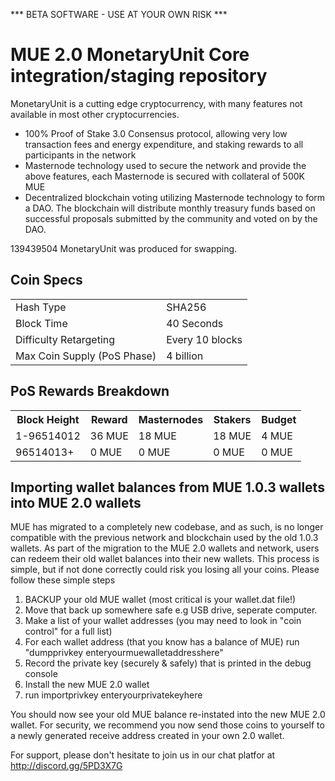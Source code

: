 *** BETA SOFTWARE - USE AT YOUR OWN RISK ***

MUE 2.0
MonetaryUnit Core integration/staging repository
=====================================

MonetaryUnit is a cutting edge cryptocurrency, with many features not available in most other cryptocurrencies.
- 100% Proof of Stake 3.0 Consensus protocol, allowing very low transaction fees and energy expenditure, and staking rewards to all participants in the network
- Masternode technology used to secure the network and provide the above features, each Masternode is secured
  with collateral of 500K MUE
- Decentralized blockchain voting utilizing Masternode technology to form a DAO. The blockchain will distribute monthly treasury funds based on successful proposals submitted by the community and voted on by the DAO.

139439504 MonetaryUnit was produced for swapping.

## Coin Specs ##
<table>
<tr><td>Hash Type</td><td>SHA256</td></tr>
<tr><td>Block Time</td><td>40 Seconds</td></tr>
<tr><td>Difficulty Retargeting</td><td>Every 10 blocks</td></tr>
<tr><td>Max Coin Supply (PoS Phase)</td><td>4 billion</td></tr>
</table>

## PoS Rewards Breakdown ##

<table>
<th>Block Height</th><th>Reward</th><th>Masternodes</th><th>Stakers</th><th>Budget</th>
<tr><td>1-96514012</td><td>36 MUE</td><td>18 MUE</td><td>18 MUE</td><td>4 MUE</td></tr>
<tr><td>96514013+</td><td>0 MUE</td><td>0 MUE</td><td>0 MUE</td><td>0 MUE</td></tr>
</table>

## Importing wallet balances from MUE 1.0.3 wallets into MUE 2.0 wallets ##

MUE has migrated to a completely new codebase, and as such, is no longer compatible with the previous network and blockchain used by the old 1.0.3 wallets.
As part of the migration to the MUE 2.0 wallets and network, users can redeem their old wallet balances into their new wallets.
This process is simple, but if not done correctly could risk you losing all your coins.
Please follow these simple steps
1) BACKUP your old MUE wallet (most critical is your wallet.dat file!)
2) Move that back up somewhere safe e.g USB drive, seperate computer.
3) Make a list of your wallet addresses (you may need to look in "coin control" for a full list)
4) For each wallet address (that you know has a balance of MUE) run "dumpprivkey enteryourmuewalletaddresshere"
5) Record the private key (securely & safely) that is printed in the debug console
6) Install the new MUE 2.0 wallet
7) run importprivkey enteryourprivatekeyhere

You should now see your old MUE balance re-instated into the new MUE 2.0 wallet.
For security, we recommend you now send those coins to yourself to a newly generated receive address created in your own 2.0 wallet.

For support, please don't hesitate to join us in our chat platfor at http://discord.gg/5PD3X7G

